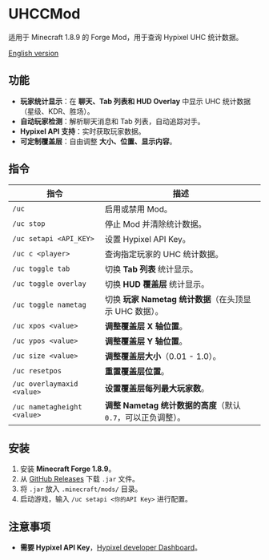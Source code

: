 # UHCCMod

适用于 Minecraft 1.8.9 的 Forge Mod，用于查询 Hypixel UHC 统计数据。

[English version](https://github.com/daoheautumn/uhcc/blob/main/README_EN.md)

## 功能

- **玩家统计显示**：在 **聊天、Tab 列表和 HUD Overlay** 中显示 UHC 统计数据（星级、KDR、胜场）。
- **自动玩家检测**：解析聊天消息和 Tab 列表，自动追踪对手。
- **Hypixel API 支持**：实时获取玩家数据。
- **可定制覆盖层**：自由调整 **大小、位置、显示内容**。

## 指令

| 指令 | 描述 |
|------|------|
| `/uc` | 启用或禁用 Mod。 |
| `/uc stop` | 停止 Mod 并清除统计数据。 |
| `/uc setapi <API_KEY>` | 设置 Hypixel API Key。 |
| `/uc c <player>` | 查询指定玩家的 UHC 统计数据。 |
| `/uc toggle tab` | 切换 **Tab 列表** 统计显示。 |
| `/uc toggle overlay` | 切换 **HUD 覆盖层** 统计显示。 |
| `/uc toggle nametag` | 切换 **玩家 Nametag 统计数据**（在头顶显示 UHC 数据）。 |
| `/uc xpos <value>` | **调整覆盖层 X 轴位置**。 |
| `/uc ypos <value>` | **调整覆盖层 Y 轴位置**。 |
| `/uc size <value>` | **调整覆盖层大小**（0.01 - 1.0）。 |
| `/uc resetpos` | **重置覆盖层位置**。 |
| `/uc overlaymaxid <value>` | **设置覆盖层每列最大玩家数**。 |
| `/uc nametagheight <value>` | **调整 Nametag 统计数据的高度**（默认 `0.7`，可以正负调整）。 |

## 安装

1. 安装 **Minecraft Forge 1.8.9**。  
2. 从 [GitHub Releases](https://github.com/daoheautumn/uhcc/releases) 下载 `.jar` 文件。  
3. 将 `.jar` 放入 `.minecraft/mods/` 目录。  
4. 启动游戏，输入 `/uc setapi <你的API Key>` 进行配置。  

## 注意事项

- **需要 Hypixel API Key**，[Hypixel developer Dashboard](https://developer.hypixel.net/)。  
